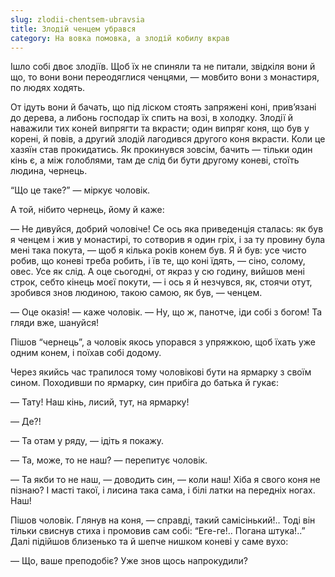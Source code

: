 ```yaml
---
slug: zlodii-chentsem-ubravsia
title: Злодій ченцем убрався
category: На вовка помовка, а злодій кобилу вкрав
---
```

Ішло собі двоє злодіїв. Щоб їх не спиняли та не питали, звідкіля вони й що, то вони вони переодяглися ченцями, — мовбито вони з монастиря, по людях ходять.

От ідуть вони й бачать, що під ліском стоять запряжені коні, прив’язані до дерева, а либонь господар їх спить на возі, в холодку. Злодії й наважили тих коней випрягти та вкрасти; один випряг коня, що був у корені, й повів, а другий злодій лагодився другого коня вкрасти. Коли це хазяїн став прокидатись. Як прокинувся зовсім, бачить — тільки один кінь є, а між голоблями, там де слід би бути другому коневі, стоїть людина, чернець.

“Що це таке?” — міркує чоловік.

А той, нібито чернець, йому й каже:

— Не дивуйся, добрий чоловіче! Се ось яка приведенція сталась: як був я ченцем і жив у монастирі, то сотворив я один гріх, і за ту провину була мені така покута, — щоб я кілька років конем був. Я й був: усе чисто робив, що коневі треба робить, і їв те, що коні їдять, — сіно, солому, овес. Усе як слід. А оце сьогодні, от якраз у сю годину, вийшов мені строк, себто кінець моєї покути, — і ось я й незчувся, як, стоячи отут, зробився знов людиною, такою самою, як був, — ченцем.

— Оце оказія! — каже чоловік. — Ну, що ж, панотче, іди собі з богом! Та гляди вже, шануйся!

Пішов “чернець”, а чоловік якось упорався з упряжкою, щоб їхать уже одним конем, і поїхав собі додому.

Через якийсь час трапилося тому чоловікові бути на ярмарку з своїм сином. Походивши по ярмарку, син прибіга до батька й гукає:

— Тату! Наш кінь, лисий, тут, на ярмарку!

— Де?!

— Та отам у ряду, — ідіть я покажу.

— Та, може, то не наш? — перепитує чоловік.

— Та якби то не наш, — доводить син, — коли наш! Хіба я свого коня не пізнаю? І масті такої, і лисина така сама, і білі латки на передніх ногах. Наш!

Пішов чоловік. Глянув на коня, — справді, такий самісінький!.. Тоді він тільки свиснув стиха і промовив сам собі: “Еге-ге!.. Погана штука!..” Далі підійшов близенько та й шепче нишком коневі у саме  вухо:

— Що, ваше преподобіє? Уже знов щось напрокудили?
